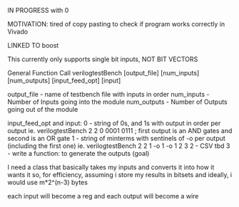 IN PROGRESS with 0

MOTIVATION:
	tired of copy pasting to check if program works correctly in Vivado

LINKED TO boost

This currently only supports single bit inputs, NOT BIT VECTORS

General Function Call
verilogtestBench [output_file] [num_inputs] [num_outputs] [input_feed_opt] [input]

output_file - name of testbench file with inputs in order
num_inputs - Number of Inputs going into the module
num_outputs - Number of Outputs going out of the module

input_feed_opt and input:
	0 - string of 0s, and 1s with output in order per output
		ie. 
		verilogtestBench 2 2 0 0001 0111 ; first output is an AND gates and second is an OR gate
	1 - string of minterms with sentinels of -o per output (including the first one)
		ie. 
		verilogtestBench 2 2 1 -o 1 -o 1 2 3
	2 - CSV
		tbd
	3 - write a function:
		to generate the outputs (goal)

I need a class that basically takes my inputs and converts it into how it wants it
so, for efficiency, assuming i store my results in bitsets and ideally, i would use m*2^(n-3) bytes

each input will become a reg and each output will become a wire
